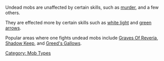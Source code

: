 Undead mobs are unaffected by certain skills, such as
[murder](murder "wikilink"), and a few others.

They are effected more by certain skills such as [white
light](White_Light "wikilink") and [green
arrows](Green_Arrow "wikilink").

Popular areas where one fights undead mobs include [Graves Of
Reveria](:Category:Graves_Of_Reveria "wikilink"), [Shadow
Keep](:Category:Shadow_Keep "wikilink"), and [Greed's
Gallows](:Category:Greed's_Gallows "wikilink").

[Category: Mob Types](Category:_Mob_Types "wikilink")
